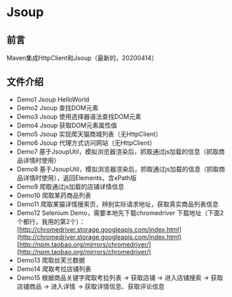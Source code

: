# Jsoup 

## 前言 ##
Maven集成HttpClient和Jsoup（最新的，20200414）

## 文件介绍
- Demo1
Jsoup HelloWorld
- Demo2
Jsoup 查找DOM元素
- Demo3
Jsoup 使用选择器语法查找DOM元素
- Demo4
Jsoup 获取DOM元素属性值
- Demo5
Jsoup 实现爬天猫商城列表（无HttpClient）
- Demo6
Jsoup 代理方式访问网站（无HttpClient）
- Demo7
基于JsoupUtil，模拟浏览器渲染后，抓取通过js加载的信息（抓取商品详情时使用）
- Demo8
基于JsoupUtil，模拟浏览器渲染后，抓取通过js加载的信息（抓取商品详情时使用），返回Elements，含xPath版
- Demo9
爬取通过js加载的店铺详情信息
- Demo10
爬取某药商品列表
- Demo11
爬取某猫详情搜索页，辨别实际请求地址，获取真实商品列表信息
- Demo12
Selenium Demo，需要本地先下载chromedriver
下载地址（下面2个都行，我用的第2个）：
[http://chromedriver.storage.googleapis.com/index.html](http://chromedriver.storage.googleapis.com/index.html)
[http://npm.taobao.org/mirrors/chromedriver/](http://npm.taobao.org/mirrors/chromedriver/)
- Demo13
爬取丝芙兰数据
- Demo14
爬取考拉店铺列表
- Demo15
根据商品关键字爬取考拉列表 -> 获取店铺 -> 进入店铺搜索 -> 获取店铺商品 -> 进入详情 -> 获取详情信息、获取评论信息
